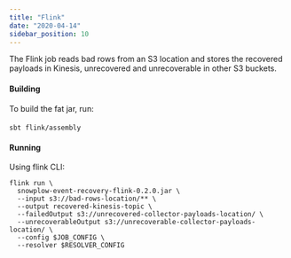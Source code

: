 ```yaml
---
title: "Flink"
date: "2020-04-14"
sidebar_position: 10
---
```


The Flink job reads bad rows from an S3 location and stores the recovered payloads in Kinesis, unrecovered and unrecoverable in other S3 buckets.

#### Building

To build the fat jar, run:

#### [](https://github.com/snowplow-incubator/snowplow-event-recovery#running)

```
sbt flink/assembly
```

#### Running

Using flink CLI:

```
flink run \
  snowplow-event-recovery-flink-0.2.0.jar \
  --input s3://bad-rows-location/** \
  --output recovered-kinesis-topic \  
  --failedOutput s3://unrecovered-collector-payloads-location/ \
  --unrecoverableOutput s3://unrecoverable-collector-payloads-location/ \
  --config $JOB_CONFIG \
  --resolver $RESOLVER_CONFIG
```

